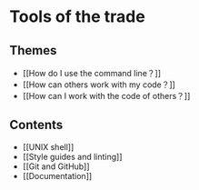 # Tools of the trade

## Themes
- [[How do I use the command line？]]
- [[How can others work with my code？]]
- [[How can I work with the code of others？]]

## Contents
- [[UNIX shell]]
- [[Style guides and linting]]
- [[Git and GitHub]]
- [[Documentation]]